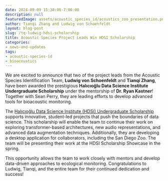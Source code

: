 ```yaml
---
date: 2024-09-09 15:38:00-7:00:00
description: null
featuredImage: assets/acoustic_species_id/acoustics_zoo_presentation.png
author: Tianqi Zhang and Ludwig von Schoenfeldt
layout: blog-post
slug: /tq-ludwig-hdsi-scholarship
title: Acoustic Species Project Leads Win HDSI Scholarship
categories:
- news-and-updates
tags:
- acoustic-species-id
- bioacoustics
---
```

We are excited to announce that two of the project leads from the Acoustic Species Identification Team, **Ludwig von Schoenfeldt** and **Tianqi Zhang**, have been awarded the prestigious **Halıcıoğlu Data Science Institute Undergraduate Scholarship** under the mentorship of **Dr. Ryan Kastner**! Together with Sean Perry, they are leading efforts to develop advanced tools for bioacoustic monitoring.

The [Halıcıoğlu Data Science Institute (HDSI) Undergraduate Scholarship](https://datascience.ucsd.edu/current-students/undergraduate-financial-opportunities/) supports innovative, student-led projects that push the boundaries of data science. This scholarship will enable the team to continue their work on exploring transformer-based architectures, new audio representations, and advanced data augmentation techniques. Additionally, they are developing a desktop application for collaborators, including the San Diego Zoo. The team will be presenting their work at the HDSI Scholarship Showcase in the spring.

This opportunity allows the team to work closely with mentors and develop data-driven approaches to ecological monitoring. Congratulations to Ludwig, Tianqi, and the entire team for their continued dedication and success!
